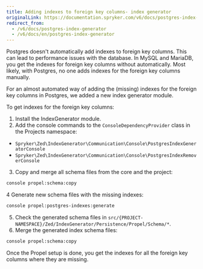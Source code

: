 ```yaml
---
title: Adding indexes to foreign key columns- index generator
originalLink: https://documentation.spryker.com/v6/docs/postgres-index-generator
redirect_from:
  - /v6/docs/postgres-index-generator
  - /v6/docs/en/postgres-index-generator
---
```


Postgres doesn't automatically add indexes to foreign key columns. This can lead to performance issues with the database. In MySQL and MariaDB, you get the indexes for foreign key columns without automatically. Most likely, with Postgres, no one adds indexes for the foreign key columns manually.

For an almost automated way of adding the (missing) indexes for the foreign key columns in Postgres, we added a new index generator module.


To get indexes for the foreign key columns:


1. Install the IndexGenerator module.
2. Add the console commands to the `ConsoleDependencyProvider` class in the Projects namespace:
  * `Spryker\Zed\IndexGenerator\Communication\Console\PostgresIndexGeneratorConsole`
  * `Spryker\Zed\IndexGenerator\Communication\Console\PostgresIndexRemoverConsole`
3. Copy and merge all schema files from the core and the project:
```bash
console propel:schema:copy
```
4 Generate new schema files with the missing indexes:
```bash
console propel:postgres-indexes:generate
```
5. Check the generated schema files in `src/{PROJECT-NAMESPACE}/Zed/IndexGenerator/Persistence/Propel/Schema/*`.
6. Merge the generated index schema files:
```bash
console propel:schema:copy
```

Once the Propel setup is done, you get the indexes for all the foreign key columns where they are missing.

 

